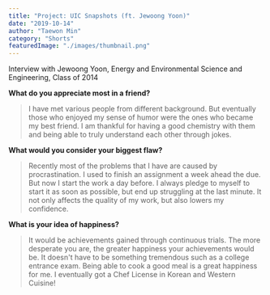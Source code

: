 ```yaml
---
title: "Project: UIC Snapshots (ft. Jewoong Yoon)"
date: "2019-10-14"
author: "Taewon Min"
category: "Shorts"
featuredImage: "./images/thumbnail.png"
---
```


Interview with Jewoong Yoon, Energy and Environmental Science and Engineering, Class of 2014

**What do you appreciate most in a friend?**

> I have met various people from different background. But eventually those who enjoyed my sense of humor were the ones who became my best friend. I am thankful for having a good chemistry with them and being able to truly understand each other through jokes.

**What would you consider your biggest flaw?**

> Recently most of the problems that I have are caused by procrastination. I used to finish an assignment a week ahead the due. But now I start the work a day before. I always pledge to myself to start it as soon as possible, but end up struggling at the last minute. It not only affects the quality of my work, but also lowers my confidence.

**What is your idea of happiness?**

> It would be achievements gained through continuous trials. The more desperate you are, the greater happiness your achievements would be. It doesn't have to be something tremendous such as a college entrance exam. Being able to cook a good meal is a great happiness for me. I eventually got a Chef License in Korean and Western Cuisine!
